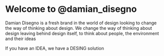 # Welcome to @damian_disegno 

Damian Disegno is a fresh brand in the world of design looking to change the way of thinking about design.
We change the way of thinking about design leaving behind design itself, to think about people, the environment and their ideas

If you have an IDEA, we have a DESING solution
